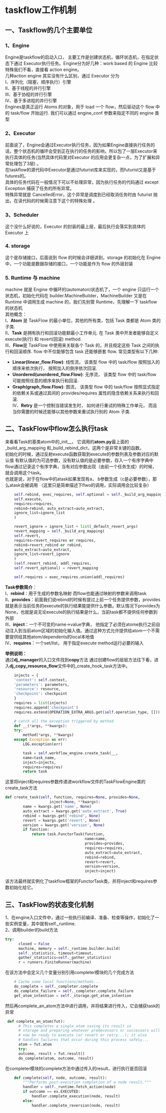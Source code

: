 # taskflow工作机制
## 一、Taskflow的几个主要单位
### 1、Engine
Engine是taskflow的启动入口， 主要工作是创建状态机，循环状态机，在指定状态下通过 Executor执行任务。Engine分为好几种：work based 的 Engine 比较特殊我们不看，直接看 action engine。  
几种action engine 其实没有什么区别，通过 Executor 分为  
I、序列化（阻塞，顺序执行）引擎  
II、基于线程的并行引擎  
III、基于协程的并行引擎  
IV、基于多进程的并行引擎  
Engines是真正运行 Atoms 的对象，用于 load 一个 flow，然后驱动这个 flow 中的 task/flow 开始运行. 我们可以通过 engine_conf 参数来指定不同的 engine 类型

### 2、Executor 
前面说了，Engine会通过Executor执行任务，因为如果Engine直接执行任务的话，整个状态机的循环会受到正在执行的任务的影响，所以包了一层Executor来执行具体的任务(当然具体代码里对Executor 的应用会更复杂一点，为了扩展和异常处理包了3层) 。  
在taskflow的源代码中Executor是通过futurist库来实现的，而futurist又是基于futures的。  
具体的任务代码在一般情况下可以不处理异常，因为执行任务的代码通过 except Exception 捕获了任务的所有异常。  
特殊异常就是 CancelledError，这个异常是调度到已经取消任务时由 futurist 抛出，在读代码的时候需注意下这个的特殊处理 。  

### 3、Scheduler 
这个没什么好说的，Executor 的封装的最上层，最后执行会落实到具体的 Executor 上 
### 4. storage 
这个是存储接口，后面说到 flow 的时候会详细讲到，storage 的初始化在 Engine 中，一个功能是数据存储的接口，一个功能是作为 flow 的外层封装 
### 5. Runtime 与 machine 
machine 就是 Engine 中循环的(automaton)状态机了，一个 engine 只运行一个状态机，初始化代码在 builder.MachineBuilder，MachineBuilder 又是在 Runtime 中调用生成 machine 的，我们先别管 Runtime，先理解一下 taskflow 的状态机   
其他概念：  
I、**Atom** 是 TaskFlow 的最小单位，其他的所有类，包括 Task 类都是 Atom 类的子类.  
II、**Task** 是拥有执行和回滚功能额最小工作单元. 在 Task 类中开发者能够自定义 execute(执行) 和 revert(回滚) method.  
III、**Flow**是 TaskFlow 中使用来关联各个 Task 的，并且规定这些 Task 之间的执行和回滚顺序. flow 中不仅能够包含 task 还能够嵌套 flow. 常见类型有以下几种:  
- **Linear(linear_flow.Flow)**: 线性流， 该类型 flow 中的 task/flow 按照加入的顺序来依次执行， 按照加入的倒序依次回滚.
- **Unordered(unordered_flow.Flow)**: 无序流， 该类型 flow 中的 task/flow 可能按照任意的顺序来执行和回滚.
- **Graph(graph_flow.Flow)**: 图流， 该类型 flow 中的 task/flow 按照显式指定的依赖关系或通过其间的 provides/requires 属性的隐含依赖关系来执行和回滚.  
IV、**Retry** 是一个控制当错误发生时， 如何进行重试的特殊工作单元， 而且当你需要的时候还能够以其他参数来重试执行别的 Atom 子类. 

## 二、TaskFlow中flow怎么执行task
来看看Task的基类atom中的_init__， 它调用的**atom.py**最上面的_build_arg_mapping 和_build_rebind_dict，这两个是非常关键的函数。  
初始化的时候，通过反射execute函数获取到execute的参数列表及参数对应的默认值 有默认值的为可选参数，没有默认值的是必要参数，存入一个有序字典中  
flow通过记录这个有序字典，当有对应参数出现（由前一个任务生成）的时候，就会调用这个task。  
也就是说，对于在flow中的atask如果发现有a， b参数生成（c是必要参数），那么atask会被调用 （这里只是简单描述下flwo的调用，实际调用会比较复杂）

```python
    self.rebind, exec_requires, self.optional = self._build_arg_mapping(
    self.execute,
    requires=requires,
    rebind=rebind, auto_extract=auto_extract,
    ignore_list=ignore_list
    )

    revert_ignore = ignore_list + list(_default_revert_args)
    revert_mapping = self._build_arg_mapping(
    self.revert,
    requires=revert_requires or requires,
    rebind=revert_rebind or rebind,
    auto_extract=auto_extract,
    ignore_list=revert_ignore
    )
    (self.revert_rebind, addl_requires,
    self.revert_optional) = revert_mapping

    self.requires = exec_requires.union(addl_requires)
```
 
**Task参数简介**：  
I、**rebind**：用于生成的参数名映射 而flow也能通过映射的参数来调用task  
II、**provides**：前面我们说rebind的时候有提过上前一个任务提供参数，provides就是表示当前任务的execute的执行结果能提供什么参数。默认情况下provides为None，也就是说无论execute的执行结果是什么，当前task都不提供任何参数到外部  
III、**inject**：一个不可变的name->value字典， 他指定了必须在atome执行之前自动注入到当前atom区域的初始化输入值。通过这种方式允许提供给atom一个不需要提供给其他atom/dependents的local本地值  
IV、**requires**：一个set/list， 用于指定execute method运行必要的输入  

**举例说明：**  
通过**dj_manager**的入口文件找到**copy**方法
通过创建flow的层层方法往下看，进入**dj_copy_resource_flow**文件中的_create_hook_task方法中。
```python
    injects = {
    'context': self.context,
    'parameters': parameters,
    'resource': resource,
    'checkpoint': checkpoint
    }
    requires = list(injects)
    requires.append('checkpoint')
    requires.extend(OPERATION_EXTRA_ARGS.get(self.operation_type, []))

    # catch all the exception triggered by method
    def __(*args, **kwargs):
	try:
	    method(*args, **kwargs)
	except Exception as err:
	    LOG.exception(err)

        task = self.workflow_engine.create_task(__,
		name=task_name,
		inject=injects,
		requires=requires)
        return task

```
 
这里将inject和requires参数传递进workflow文件的TaskFlowEngine类的create_task方法
```python
def create_task(self, function, requires=None, provides=None,
                    inject=None, **kwargs):
        name = kwargs.get('name', None)
        auto_extract = kwargs.get('auto_extract', True)
        rebind = kwargs.get('rebind', None)
        revert = kwargs.get('revert', None)
        version = kwargs.get('version', None)
        if function:
            return task.FunctorTask(function,
                                    name=name,
                                    provides=provides,
                                    requires=requires,
                                    auto_extract=auto_extract,
                                    rebind=rebind,
                                    revert=revert,
                                    version=version,
                                    inject=inject)
```
 
该方法最终就实例化了taskflow框架的FunctorTask类，并将inject和requires参数初始化给它。

## 三、TaskFlow的状态变化机制
1、在engine入口文件中，通过一些执行前编译、准备、检查等操作，初始化了一些实例变量，其中就有self._runtime.  
2、调用builder的build方法
```python
try:
      closed = False
      machine, memory = self._runtime.builder.build(
      self._statistics, timeout=timeout,
      gather_statistics=self._gather_statistics)
      r = runners.FiniteRunner(machine)
```
 
在该方法中会定义几个变量分别引用completer模块的几个完成方法
```python
    # Cache some local functions/methods...
    do_complete = self._completer.complete
    do_complete_failure = self._completer.complete_failure
    get_atom_intention = self._storage.get_atom_intention
```
 
然后再complete_an_atom方法中进行调用，并将结果进行传入，它会捕获task的异常
```python
 def complete_an_atom(fut):
      # This completes a single atom saving its result in
      # storage and preparing whatever predecessors or successors will
      # now be ready to execute (or revert or retry...); it also
      # handles failures that occur during this process safely...
      atom = fut.atom
      try:
      outcome, result = fut.result()
      do_complete(atom, outcome, result)
```
 
在completer模块的complete方法中通过传入的result，进行执行是否回滚
```python
    def complete(self, node, outcome, result):
        """Performs post-execution completion of a node result."""
        handler = self._runtime.fetch_action(node)
        if outcome == ex.EXECUTED:
            handler.complete_execution(node, result)
        else:
            handler.complete_reversion(node, result)
```

